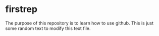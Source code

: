 # firstrep
The purpose of this repository is to learn how to use github.
This is just some random text to modify this text file.
